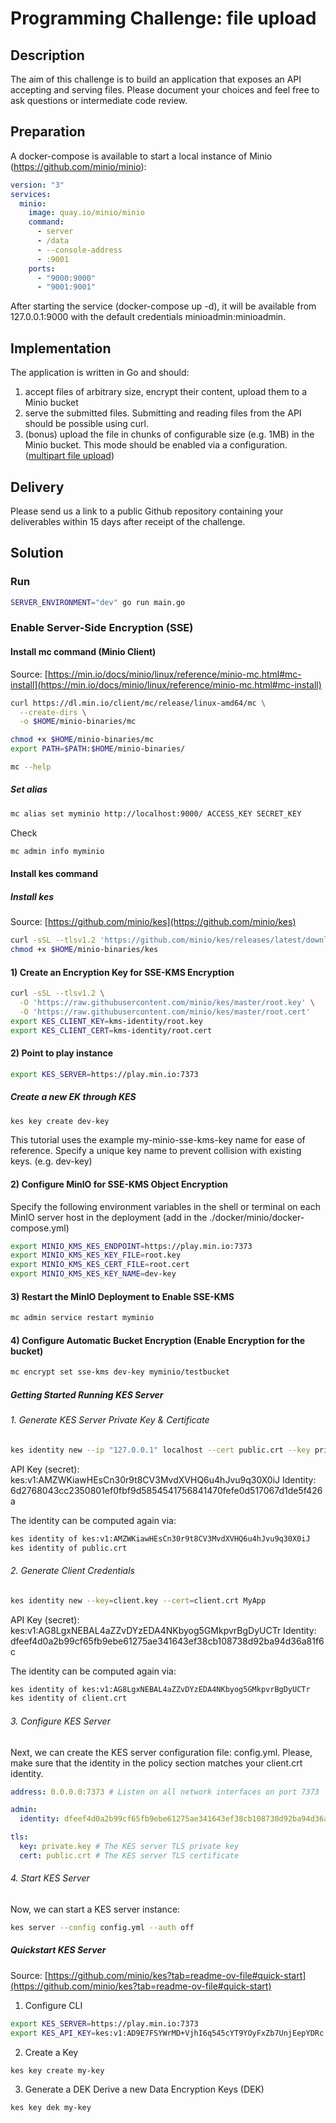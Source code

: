 # Programming Challenge: file upload

## Description

The aim of this challenge is to build an application that exposes an API accepting and serving
files. Please document your choices and feel free to ask questions or intermediate code review.

## Preparation

A docker-compose is available to start a local instance of Minio (https://github.com/minio/minio):

```yaml
version: "3"
services:
  minio:
    image: quay.io/minio/minio
    command:
      - server
      - /data
      - --console-address
      - :9001
    ports:
      - "9000:9000"
      - "9001:9001"
```

After starting the service (docker-compose up -d), it will be available from 127.0.0.1:9000 with the
default credentials minioadmin:minioadmin.

## Implementation

The application is written in Go and should:

1. accept files of arbitrary size, encrypt their content, upload them to a Minio bucket
2. serve the submitted files. Submitting and reading files from the API should be possible
   using curl.
3. (bonus) upload the file in chunks of configurable size (e.g. 1MB) in the Minio bucket.
   This mode should be enabled via a configuration. ([multipart file upload](https://github.com/minio/minio-go/blob/master/api-put-object-multipart.go))

## Delivery

Please send us a link to a public Github repository containing your deliverables within 15 days
after receipt of the challenge.

## Solution

### Run

```bash
SERVER_ENVIRONMENT="dev" go run main.go
```

### Enable Server-Side Encryption (SSE)

#### Install mc command (Minio Client)

Source: [https://min.io/docs/minio/linux/reference/minio-mc.html#mc-install](https://min.io/docs/minio/linux/reference/minio-mc.html#mc-install)

```bash
curl https://dl.min.io/client/mc/release/linux-amd64/mc \
  --create-dirs \
  -o $HOME/minio-binaries/mc

chmod +x $HOME/minio-binaries/mc
export PATH=$PATH:$HOME/minio-binaries/

mc --help
```

##### Set alias

```bash
mc alias set myminio http://localhost:9000/ ACCESS_KEY SECRET_KEY
```

Check

```bash
mc admin info myminio
```

#### Install kes command

##### Install kes

Source: [https://github.com/minio/kes](https://github.com/minio/kes)

```bash
curl -sSL --tlsv1.2 'https://github.com/minio/kes/releases/latest/download/kes-linux-amd64' -o $HOME/minio-binaries/kes
chmod +x $HOME/minio-binaries/kes
```

#### 1) Create an Encryption Key for SSE-KMS Encryption

```bash
curl -sSL --tlsv1.2 \
  -O 'https://raw.githubusercontent.com/minio/kes/master/root.key' \
  -O 'https://raw.githubusercontent.com/minio/kes/master/root.cert'
export KES_CLIENT_KEY=kms-identity/root.key
export KES_CLIENT_CERT=kms-identity/root.cert
```

#### 2) Point to play instance

```bash
export KES_SERVER=https://play.min.io:7373
```

##### Create a new EK through KES

```bash
kes key create dev-key
```

This tutorial uses the example my-minio-sse-kms-key name for ease of reference. Specify a unique key name to prevent collision with existing keys. (e.g. dev-key)

#### 2) Configure MinIO for SSE-KMS Object Encryption

Specify the following environment variables in the shell or terminal on each MinIO server host in the deployment (add in the ./docker/minio/docker-compose.yml)

```bash
export MINIO_KMS_KES_ENDPOINT=https://play.min.io:7373
export MINIO_KMS_KES_KEY_FILE=root.key
export MINIO_KMS_KES_CERT_FILE=root.cert
export MINIO_KMS_KES_KEY_NAME=dev-key
```

#### 3) Restart the MinIO Deployment to Enable SSE-KMS

```bash
mc admin service restart myminio
```

#### 4) Configure Automatic Bucket Encryption (Enable Encryption for the bucket)

```bash
mc encrypt set sse-kms dev-key myminio/testbucket

```

##### Getting Started Running KES Server

###### 1. Generate KES Server Private Key & Certificate

```bash
kes identity new --ip "127.0.0.1" localhost --cert public.crt --key private.key
```

API Key (secret): kes:v1:AMZWKiawHEsCn30r9t8CV3MvdXVHQ6u4hJvu9q30X0iJ
Identity: 6d2768043cc2350801ef0fbf9d5854541756841470fefe0d517067d1de5f426a

The identity can be computed again via:

```bash
kes identity of kes:v1:AMZWKiawHEsCn30r9t8CV3MvdXVHQ6u4hJvu9q30X0iJ
kes identity of public.crt
```

###### 2. Generate Client Credentials

```bash
kes identity new --key=client.key --cert=client.crt MyApp
```

API Key (secret): kes:v1:AG8LgxNEBAL4aZZvDYzEDA4NKbyog5GMkpvrBgDyUCTr
Identity: dfeef4d0a2b99cf65fb9ebe61275ae341643ef38cb108738d92ba94d36a81f6c

The identity can be computed again via:

```bash
kes identity of kes:v1:AG8LgxNEBAL4aZZvDYzEDA4NKbyog5GMkpvrBgDyUCTr
kes identity of client.crt
```

###### 3. Configure KES Server

Next, we can create the KES server configuration file: config.yml. Please, make sure that the identity in the policy section matches your client.crt identity.

```yaml
address: 0.0.0.0:7373 # Listen on all network interfaces on port 7373

admin:
  identity: dfeef4d0a2b99cf65fb9ebe61275ae341643ef38cb108738d92ba94d36a81f6c # The client.crt identity

tls:
  key: private.key # The KES server TLS private key
  cert: public.crt # The KES server TLS certificate
```

###### 4. Start KES Server

Now, we can start a KES server instance:

```bash
kes server --config config.yml --auth off
```

##### Quickstart KES Server

Source: [https://github.com/minio/kes?tab=readme-ov-file#quick-start](https://github.com/minio/kes?tab=readme-ov-file#quick-start)

1. Configure CLI

```bash
export KES_SERVER=https://play.min.io:7373
export KES_API_KEY=kes:v1:AD9E7FSYWrMD+VjhI6q545cYT9YOyFxZb7UnjEepYDRc
```

2. Create a Key

```bash
kes key create my-key
```

3. Generate a DEK
   Derive a new Data Encryption Keys (DEK)

```bash
kes key dek my-key
```


